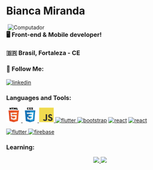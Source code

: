 <h1 align="left">Bianca Miranda</h1>
<img src="https://user-images.githubusercontent.com/78173189/122680101-13263b80-d1c4-11eb-8275-0f3ae52c0fa2.gif" min-width="500px" max-width="500px" width="500px" align="right" alt="Computador">
<h3 align="left">🖥️ Front-end & Mobile developer!</h3>

<h3>🇧🇷 Brasil, Fortaleza - CE </h3>

<h3 align="left">🌺 Follow Me:</h3>
<p align="left"><a href="https://www.linkedin.com/in/bianca-miranda-265386210/" target="_blank"><img align="center" src="https://cdn.jsdelivr.net/npm/simple-icons@3.0.1/icons/linkedin.svg" alt="linkedin" height="30" width="40" /></a></p>

<h3 align="left">Languages and Tools:</h3>
<p align="left"> 
<a href="https://www.w3.org/html/" target="_blank"> <img src="https://raw.githubusercontent.com/devicons/devicon/master/icons/html5/html5-original-wordmark.svg" alt="html5" width="40" height="40"/> </a>
<a href="https://www.w3schools.com/css/" target="_blank"> <img src="https://raw.githubusercontent.com/devicons/devicon/master/icons/css3/css3-original-wordmark.svg" alt="css3" width="40" height="40"/> </a> 
<a href="https://developer.mozilla.org/en-US/docs/Web/JavaScript" target="_blank"> <img src="https://raw.githubusercontent.com/devicons/devicon/master/icons/javascript/javascript-original.svg" alt="javascript" width="40" height="40"/> </a>
<a href="https://www.typescriptlang.org/" target="_blank"> <img src="https://user-images.githubusercontent.com/78173189/136598093-c83b5eed-a838-411e-9bc2-022311d34117.png" alt="flutter" width="30" height="30"/> </a>
<a href="https://getbootstrap.com/" target="_blank"> <img src="https://user-images.githubusercontent.com/78173189/125307677-a60b4f00-e306-11eb-9259-255386e70bd0.png" alt="bootstrap" width="40" height="40"/></a>
<a href="https://reactnative.dev/" target="_blank"> <img src="https://user-images.githubusercontent.com/78173189/128866289-5327a7d0-5be0-4f78-bd90-65201b7d3779.png" alt="react" width="40" height="40"/></a>
<a href="https://angular.io/" target="_blank"> <img src="https://github.com/BiancaAMiranda/BiancaAMiranda/assets/78173189/23bc03b7-6681-4ed8-ad0c-ca204bc56f2c" alt="react" width="40" height="40"/></a>
</p>

<p align="left">
<a href="https://flutter.dev/" target="_blank"> <img src="https://user-images.githubusercontent.com/78173189/128866628-9acaa9d2-db3e-4431-a754-77dc546040b2.png" alt="flutter" width="30" height="30"/> </a>
<a href="https://firebase.google.com/?hl=pt" target="_blank"> <img src="https://user-images.githubusercontent.com/78173189/136597487-9b474ad2-68ba-492b-9afb-3b4a9d646f1c.png" alt="firebase" width="30" height="30"/> </a> </p>

<h3 align="left">Learning:</h3>

<div align="center">
  <a href="https://github.com/BiancaAMiranda">
    <img height="180em" src="https://github-readme-stats.vercel.app/api?username=BiancaAMiranda&show_icons=true&theme=dracula&include_all_commits=true&count_private=true"/>
    <img height="180em" src="https://github-readme-stats.vercel.app/api/top-langs/?username=BiancaAMiranda&layout=compact&langs_count=7&theme=dracula"/>
   </a>
</div>

